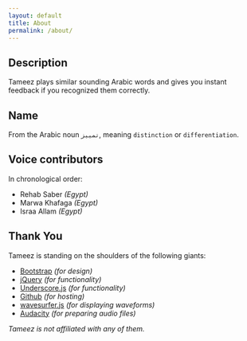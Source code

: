 ```yaml
---
layout: default
title: About
permalink: /about/
---
```


## Description
Tameez plays similar sounding Arabic words and gives you instant feedback if you recognized them correctly.

## Name
From the Arabic noun ``تمييز``, meaning ``distinction`` or ``differentiation``.

## Voice contributors
In chronological order:

- Rehab Saber _(Egypt)_
- Marwa Khafaga _(Egypt)_
- Israa Allam _(Egypt)_

## Thank You
Tameez is standing on the shoulders of the following giants:

- [Bootstrap](http://getbootstrap.com) _(for design)_
- [jQuery](https://jquery.com) _(for functionality)_
- [Underscore.js](http://underscorejs.org) _(for functionality)_
- [Github](http://github.com) _(for hosting)_
- [wavesurfer.js](http://wavesurfer-js.org) _(for displaying waveforms)_
- [Audacity](http://www.audacityteam.org) _(for preparing audio files)_

_Tameez is not affiliated with any of them._

